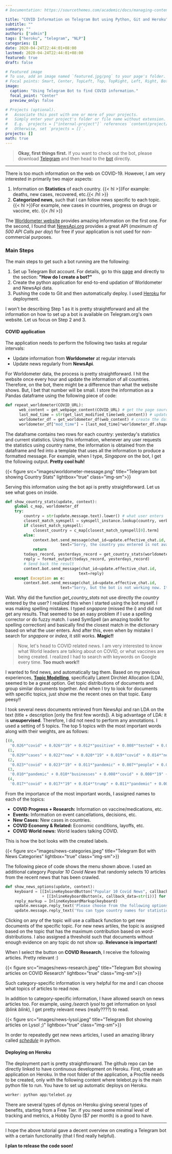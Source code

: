 ```yaml
---
# Documentation: https://sourcethemes.com/academic/docs/managing-content/

title: "COVID Information on Telegram Bot using Python, Git and Heroku"
subtitle: ""
summary: ""
authors: ["admin"]
tags: ["heroku", "telegram", "NLP"]
categories: []
date: 2020-04-24T22:44:01+08:00
lastmod: 2020-04-24T22:44:01+08:00
featured: true
draft: false

# Featured image
# To use, add an image named `featured.jpg/png` to your page's folder.
# Focal points: Smart, Center, TopLeft, Top, TopRight, Left, Right, BottomLeft, Bottom, BottomRight.
image:
  caption: "Using Telegram Bot to find COVID information."
  focal_point: "Center"
  preview_only: false

# Projects (optional).
#   Associate this post with one or more of your projects.
#   Simply enter your project's folder or file name without extension.
#   E.g. `projects = ["internal-project"]` references `content/project/deep-learning/index.md`.
#   Otherwise, set `projects = []`.
projects: []
math: true
---
```


> **Okay, first things first.** If you want to check out the bot, please download [Telegram](https://telegram.org/) and then head to the [bot](https://t.me/covid_newsman_bot) directly.

*************

There is too much information on the web on COVID-19. However, I am very interested in primarily two major aspects:

1. Information on **Statistics** of each country. {{< hl >}}For example: deaths, new cases, recovered, etc.{{< /hl >}}
2. **Categorized news**, such that I can follow news specific to each topic. {{< hl >}}For example, new cases in countries, progress on drugs or vaccine, etc. {{< /hl >}}

The [Worldometer website](https://www.worldometers.info/coronavirus/#countries) provides amazing information on the first one. For the second, I found that [NewsApi.org](https://newsapi.org/) provides a great API (_maximum of 500 API Calls per day_) for free if your application is not used for non-commercial purposes.

### Main Steps ###

The main steps to get such a bot running are the following:

1. Set up Telegram Bot account. For details, go to this [page](https://core.telegram.org/bots) and directly to the section: **"How do I create a bot?"**
2. Create the python application for end-to-end updation of Worldometer and NewsApi data.
3. Pushing the code to Git and then automatically deploy. I used [Heroku](https://dashboard.heroku.com/) for deployment. 

I won't be describing Step 1 as it is pretty straightforward and all the information on how to set up a bot is available on Telegram.org's own website.
Let us focus on Step 2 and 3.

#### COVID application ####

The application needs to perform the following two tasks at regular intervals:

* Update information from **Worldometer** at regular intervals
* Update news regularly from **NewsApi**.

For Worldometer data, the process is pretty straightforward. I hit the website once every hour and update the information of all countries. Therefore, on the bot, there might be a difference than what the website shows. But, I bet that number will be small. I store the information as a Pandas dataframe using the following piece of code:

```python
def repeat_worldometer(COVID_URL):
      web_content = get_webpage_content(COVID_URL) # get the page source
      last_mod_time = str(get_last_modified_time(web_content)) # update when it was created last.
      worldometer_df = get_worldometer_df(web_content) # create the dataframe
      worldometer_df["mod_time"] = [last_mod_time]*worldometer_df.shape[0]
```

The dataframe contains two rows for each country: yesterday's statistics and current statistics.
Using this information, whenever any user requests the statistics using country name, the information is obtained from the dataframe and fed into a template that uses all the information to produce a formatted message. For example, when I type, _Singapore_ on the bot, I get the following output. **Pretty cool huh!**

{{< figure src="images/worldometer-message.png" title="Telegram bot showing Country Stats" lightbox="true" class="img-sm">}}

Serving this information using the bot api is pretty straightforward. Let us see what goes on inside.

```python
def show_country_stats(update, context):
    global c_map, worldometer_df
    try:
        country = str(update.message.text).lower() # what user enters
        closest_match_symspell = symspell_instance.lookup(country, verbosity=Verbosity.CLOSEST)
        if closest_match_symspell:
            closest_country = c_map[closest_match_symspell[0].term]
        else:
            context.bot.send_message(chat_id=update.effective_chat.id,
                        text="Sorry, the country you entered is not available:" + str(country))
            return
        todays_record, yesterdays_record = get_country_stats(worldometer_df, closest_country)
        reply = format_output(todays_record, yesterdays_record)
        # Send back the result
        context.bot.send_message(chat_id=update.effective_chat.id,
                                text=reply)
    except Exception as e:
        context.bot.send_message(chat_id=update.effective_chat.id,
                        text="Sorry, but the bot is not working now. It will be up and running soon...")
```

Wait. Why did the function _get_country_stats_ not use directly the _country_ entered by the user? I realized this when I started using the bot myself. I was making spelling mistakes. I typed _sngapore_ (missed the $i$) and did not get any results. That seemed to be an easy problem if I use a spelling corrector or do fuzzy match. I used SymSpell (an amazing toolkit for spelling correction) and basically find the closest match in the dictionary based on what the user enters. And after this, even when by mistake I search for _sngapore_ or _indea_, it still works. **Magic!!**

> Now, let's head to COVID related news. I am very interested to know what World leaders are talking about on COVID, or what vaccines are being created. I realized I had to search with keywords on Google every time. **Too much work!!**

I wanted to find news, and automatically tag them. Based on my previous experiences, [**Topic Modelling**](https://monkeylearn.com/blog/introduction-to-topic-modeling/), specifically Latent Dirchlet Allocation (LDA), seemed to be a great option. Get topic distributions of documents and group similar documents together. And when I try to look for documents with specific topics, just show me the recent ones on that topic. Easy peesy!!

I took several news documents retrieved from NewsApi and ran LDA on the text (title + description [only the first few words]). A big advantage of LDA: it is **unsupervised**. Therefore, I did not need to perform any annotations. I used a setting of 5 topics. The top 5 topics with the most important words along with their weights, are as follows:

```python
[(0,
  '0.026*"covid" + 0.026*"19" + 0.012*"positive" + 0.008*"tested" + 0.007*"test" + 0.006*"testing" + 0.006*"tests" + 0.006*"new" + 0.005*"cruise" + 0.005*"said"'),
 (1,
  '0.029*"cases" + 0.022*"new" + 0.020*"19" + 0.019*"covid" + 0.014*"news" + 0.009*"health" + 0.008*"positive" + 0.008*"death" + 0.008*"deaths" + 0.008*"state"'),
 (2,
  '0.023*"covid" + 0.023*"19" + 0.011*"pandemic" + 0.007*"people" + 0.006*"home" + 0.006*"help" + 0.006*"outbreak" + 0.006*"amid" + 0.004*"crisis" + 0.004*"fight"'),
 (3,
  '0.010*"pandemic" + 0.010*"businesses" + 0.008*"covid" + 0.008*"19" + 0.007*"amid" + 0.007*"business" + 0.007*"outbreak" + 0.006*"trump" + 0.006*"said" + 0.005*"relief"'),
 (4,
  '0.017*"covid" + 0.017*"19" + 0.014*"trump" + 0.011*"pandemic" + 0.009*"news" + 0.008*"outbreak" + 0.007*"spread" + 0.007*"world" + 0.006*"president" + 0.006*"health"')]
  ```

From the importance of the most important words, I assigned names to each of the topics:

* **COVID Progress + Research:** Information on vaccine/medications, etc.
* **Events:** Information on event cancellations, decisions, etc.
* **New Cases:** New cases in countries.
* **COVID Economy & Related:** Economic conditions, layoffs, etc.
* **COVID World news:** World leaders talking COVID.

This is how the bot looks with the created labels.

{{< figure src="images/news-categories.jpeg" title="Telegram Bot with News Categories" lightbox="true" class="img-sm">}}

The following piece of code shows the menu shown above. I used an additional category _Popular 10 Covid News_ that randomly selects 10 articles from the recent news that has been crawled.

```python
def show_news_options(update, context):
    keyboard = [[InlineKeyboardButton("Popular 10 Covid News", callback_data='-1')]] \
                + [[InlineKeyboardButton(x, callback_data=str(i))] for i, x in enumerate(news_topics)]
    reply_markup = InlineKeyboardMarkup(keyboard)
    update.message.reply_text('Please choose from the following options:', reply_markup=reply_markup)
    update.message.reply_text('You can type country names for statistics if you are interested in Worldometer statistics instead. For example: usa, india, etc. Type /start anytime to see main menu')
```

Clicking on any of the topic will use a callback function to get new documents of the specific topic. For new news artiles, the topic is assigned based on the topic that has the maximum contribution based on word-distributions. I also assigned a threshold such that documents without enough evidence on any topic do not show up. **Relevance is important!**

When I select the button on **COVID Research**, I receive the following articles. Pretty relevant :)

{{< figure src="images/news-research.jpeg" title="Telegram Bot showing articles on COVID Research" lightbox="true" class="img-sm">}}

Such category-specific information is very helpful for me and I can choose what topics of articles to read now.

In addition to category-specific information, I have allowed search on news articles too. For example, using _/search lysol_ to get information on lysol (*blink blink*), I get pretty relevant news (really????) to read.

{{< figure src="images/news-lysol.jpeg" title="Telegram Bot showing articles on Lysol ;)" lightbox="true" class="img-sm">}}

In order to repeatedly get new news articles, I used an amazing library called [_schedule_](https://pypi.org/project/schedule/) in python.

#### Deploying on Heroku ####

The deployment part is pretty straightforward. The github repo can be directly linked to have continuous development on Heroku. First, create an application on Heroku. In the root folder of the application, a Procfile needs to be created, only with the following content where telebot.py is the main python file to run. You have to set up automatic deploys on Heroku.

```c++
worker: python app/telebot.py
```

There are several types of dynos on Heroku giving several types of benefits, starting from a Free Tier. If you need some minimal level of tracking and metrics, a Hobby Dyno ($7 per month) is a good to have.

*********

I hope the above tutorial gave a decent overview on creating a Telegram bot with a certain functionality (that I find really helpful).

**I plan to release the code soon!**